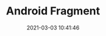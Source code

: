 ---
title: Android Fragment
date: 2021-03-03 10:41:46
updated: 2021-03-03 10:41:46
tags: android
categories: Android
permalink: android-fragment.html
---